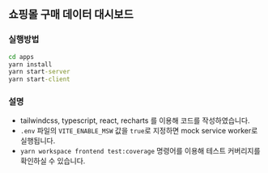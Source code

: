 ## 쇼핑몰 구매 데이터 대시보드

### 실행방법
```cmd
cd apps
yarn install
yarn start-server
yarn start-client
```

### 설명
- tailwindcss, typescript, react, recharts 를 이용해 코드를 작성하였습니다.
- `.env` 파일의 `VITE_ENABLE_MSW` 값을 `true`로 지정하면 mock service worker로 실행됩니다.
- `yarn workspace frontend test:coverage` 명령어를 이용해 테스트 커버리지를 확인하실 수 있습니다.